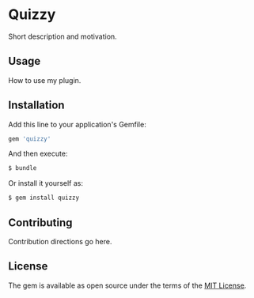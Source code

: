 # Quizzy
Short description and motivation.

## Usage
How to use my plugin.

## Installation
Add this line to your application's Gemfile:

```ruby
gem 'quizzy'
```

And then execute:
```bash
$ bundle
```

Or install it yourself as:
```bash
$ gem install quizzy
```

## Contributing
Contribution directions go here.

## License
The gem is available as open source under the terms of the [MIT License](https://opensource.org/licenses/MIT).
